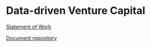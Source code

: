# Data-driven Venture Capital

[Statement of Work](/Statement_of_Work.md)

[Document repository](https://drive.google.com/drive/folders/1PB2Ja2UhHJkkIbwobxBJhKy7C7qpRxUH?usp=sharing)
